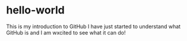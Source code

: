 # hello-world
This is my introduction to GitHub
I have just started to understand what GitHub is and I am wxcited to see what it can do!
